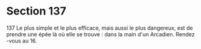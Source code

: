 # Section 137

137
Le plus simple et le plus efficace, mais aussi le plus dangereux,
est de prendre une épée là où elle se trouve : dans  la main d'un
Arcadien. Rendez -vous au 16.